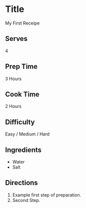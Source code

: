 # Title
  My First Receipe

## Serves
  4
## Prep Time
  3 Hours
## Cook Time
  2 Hours
## Difficulty
  Easy / Medium / Hard

## Ingredients
  * Water
  * Salt

## Directions
  1. Example first step of preparation.
  2. Second Step.
